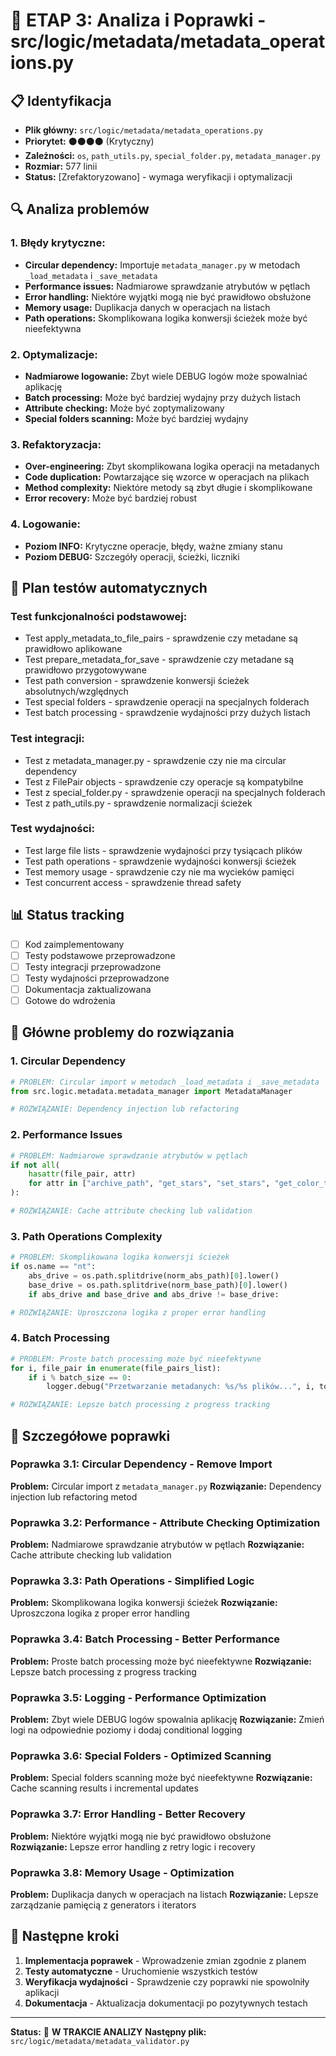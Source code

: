 # 🔧 ETAP 3: Analiza i Poprawki - src/logic/metadata/metadata_operations.py

## 📋 Identyfikacja

- **Plik główny:** `src/logic/metadata/metadata_operations.py`
- **Priorytet:** ⚫⚫⚫⚫ (Krytyczny)
- **Zależności:** `os`, `path_utils.py`, `special_folder.py`, `metadata_manager.py`
- **Rozmiar:** 577 linii
- **Status:** [Zrefaktoryzowano] - wymaga weryfikacji i optymalizacji

## 🔍 Analiza problemów

### 1. **Błędy krytyczne:**

- **Circular dependency:** Importuje `metadata_manager.py` w metodach `_load_metadata` i `_save_metadata`
- **Performance issues:** Nadmiarowe sprawdzanie atrybutów w pętlach
- **Error handling:** Niektóre wyjątki mogą nie być prawidłowo obsłużone
- **Memory usage:** Duplikacja danych w operacjach na listach
- **Path operations:** Skomplikowana logika konwersji ścieżek może być nieefektywna

### 2. **Optymalizacje:**

- **Nadmiarowe logowanie:** Zbyt wiele DEBUG logów może spowalniać aplikację
- **Batch processing:** Może być bardziej wydajny przy dużych listach
- **Attribute checking:** Może być zoptymalizowany
- **Special folders scanning:** Może być bardziej wydajny

### 3. **Refaktoryzacja:**

- **Over-engineering:** Zbyt skomplikowana logika operacji na metadanych
- **Code duplication:** Powtarzające się wzorce w operacjach na plikach
- **Method complexity:** Niektóre metody są zbyt długie i skomplikowane
- **Error recovery:** Może być bardziej robust

### 4. **Logowanie:**

- **Poziom INFO:** Krytyczne operacje, błędy, ważne zmiany stanu
- **Poziom DEBUG:** Szczegóły operacji, ścieżki, liczniki

## 🧪 Plan testów automatycznych

### **Test funkcjonalności podstawowej:**

- Test apply_metadata_to_file_pairs - sprawdzenie czy metadane są prawidłowo aplikowane
- Test prepare_metadata_for_save - sprawdzenie czy metadane są prawidłowo przygotowywane
- Test path conversion - sprawdzenie konwersji ścieżek absolutnych/względnych
- Test special folders - sprawdzenie operacji na specjalnych folderach
- Test batch processing - sprawdzenie wydajności przy dużych listach

### **Test integracji:**

- Test z metadata_manager.py - sprawdzenie czy nie ma circular dependency
- Test z FilePair objects - sprawdzenie czy operacje są kompatybilne
- Test z special_folder.py - sprawdzenie operacji na specjalnych folderach
- Test z path_utils.py - sprawdzenie normalizacji ścieżek

### **Test wydajności:**

- Test large file lists - sprawdzenie wydajności przy tysiącach plików
- Test path operations - sprawdzenie wydajności konwersji ścieżek
- Test memory usage - sprawdzenie czy nie ma wycieków pamięci
- Test concurrent access - sprawdzenie thread safety

## 📊 Status tracking

- [ ] Kod zaimplementowany
- [ ] Testy podstawowe przeprowadzone
- [ ] Testy integracji przeprowadzone
- [ ] Testy wydajności przeprowadzone
- [ ] Dokumentacja zaktualizowana
- [ ] Gotowe do wdrożenia

## 🎯 Główne problemy do rozwiązania

### 1. **Circular Dependency**

```python
# PROBLEM: Circular import w metodach _load_metadata i _save_metadata
from src.logic.metadata.metadata_manager import MetadataManager

# ROZWIĄZANIE: Dependency injection lub refactoring
```

### 2. **Performance Issues**

```python
# PROBLEM: Nadmiarowe sprawdzanie atrybutów w pętlach
if not all(
    hasattr(file_pair, attr)
    for attr in ["archive_path", "get_stars", "set_stars", "get_color_tag", "set_color_tag", "get_base_name"]
):

# ROZWIĄZANIE: Cache attribute checking lub validation
```

### 3. **Path Operations Complexity**

```python
# PROBLEM: Skomplikowana logika konwersji ścieżek
if os.name == "nt":
    abs_drive = os.path.splitdrive(norm_abs_path)[0].lower()
    base_drive = os.path.splitdrive(norm_base_path)[0].lower()
    if abs_drive and base_drive and abs_drive != base_drive:

# ROZWIĄZANIE: Uproszczona logika z proper error handling
```

### 4. **Batch Processing**

```python
# PROBLEM: Proste batch processing może być nieefektywne
for i, file_pair in enumerate(file_pairs_list):
    if i % batch_size == 0:
        logger.debug("Przetwarzanie metadanych: %s/%s plików...", i, total_files)

# ROZWIĄZANIE: Lepsze batch processing z progress tracking
```

## 📝 Szczegółowe poprawki

### Poprawka 3.1: Circular Dependency - Remove Import

**Problem:** Circular import z `metadata_manager.py`
**Rozwiązanie:** Dependency injection lub refactoring metod

### Poprawka 3.2: Performance - Attribute Checking Optimization

**Problem:** Nadmiarowe sprawdzanie atrybutów w pętlach
**Rozwiązanie:** Cache attribute checking lub validation

### Poprawka 3.3: Path Operations - Simplified Logic

**Problem:** Skomplikowana logika konwersji ścieżek
**Rozwiązanie:** Uproszczona logika z proper error handling

### Poprawka 3.4: Batch Processing - Better Performance

**Problem:** Proste batch processing może być nieefektywne
**Rozwiązanie:** Lepsze batch processing z progress tracking

### Poprawka 3.5: Logging - Performance Optimization

**Problem:** Zbyt wiele DEBUG logów spowalnia aplikację
**Rozwiązanie:** Zmień logi na odpowiednie poziomy i dodaj conditional logging

### Poprawka 3.6: Special Folders - Optimized Scanning

**Problem:** Special folders scanning może być nieefektywne
**Rozwiązanie:** Cache scanning results i incremental updates

### Poprawka 3.7: Error Handling - Better Recovery

**Problem:** Niektóre wyjątki mogą nie być prawidłowo obsłużone
**Rozwiązanie:** Lepsze error handling z retry logic i recovery

### Poprawka 3.8: Memory Usage - Optimization

**Problem:** Duplikacja danych w operacjach na listach
**Rozwiązanie:** Lepsze zarządzanie pamięcią z generators i iterators

## 🚀 Następne kroki

1. **Implementacja poprawek** - Wprowadzenie zmian zgodnie z planem
2. **Testy automatyczne** - Uruchomienie wszystkich testów
3. **Weryfikacja wydajności** - Sprawdzenie czy poprawki nie spowolniły aplikacji
4. **Dokumentacja** - Aktualizacja dokumentacji po pozytywnych testach

---

**Status:** 🔄 **W TRAKCIE ANALIZY**
**Następny plik:** `src/logic/metadata/metadata_validator.py`
